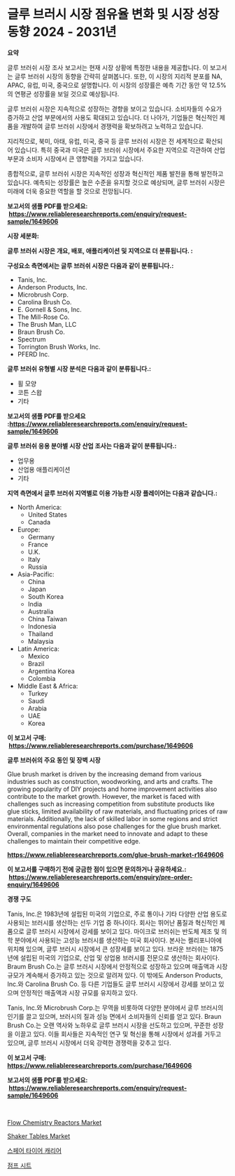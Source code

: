 <p><h1>글루 브러시 시장 점유율 변화 및 시장 성장 동향 2024 - 2031년</h1></p><p><strong>요약</strong></p>
<p><p>글루 브러쉬 시장 조사 보고서는 현재 시장 상황에 특정한 내용을 제공합니다. 이 보고서는 글루 브러쉬 시장의 동향을 간략히 살펴봅니다. 또한, 이 시장의 지리적 분포를 NA, APAC, 유럽, 미국, 중국으로 설명합니다. 이 시장의 성장률은 예측 기간 동안 약 12.5%의 연평균 성장률을 보일 것으로 예상됩니다.</p><p>글루 브러쉬 시장은 지속적으로 성장하는 경향을 보이고 있습니다. 소비자들의 수요가 증가하고 산업 부문에서의 사용도 확대되고 있습니다. 더 나아가, 기업들은 혁신적인 제품을 개발하여 글루 브러쉬 시장에서 경쟁력을 확보하려고 노력하고 있습니다.</p><p>지리적으로, 북미, 아태, 유럽, 미국, 중국 등 글루 브러쉬 시장은 전 세계적으로 확산되어 있습니다. 특히 중국과 미국은 글루 브러쉬 시장에서 주요한 지역으로 각관하여 산업 부문과 소비자 시장에서 큰 영향력을 가지고 있습니다.</p><p>종합적으로, 글루 브러쉬 시장은 지속적인 성장과 혁신적인 제품 발전을 통해 발전하고 있습니다. 예측되는 성장률은 높은 수준을 유지할 것으로 예상되며, 글루 브러쉬 시장은 미래에 더욱 중요한 역할을 할 것으로 전망됩니다.</p></p>
<p><strong>보고서의 샘플 PDF를 받으세요: &nbsp;<a href="https://www.reliableresearchreports.com/enquiry/request-sample/1649606">https://www.reliableresearchreports.com/enquiry/request-sample/1649606</a></strong></p>
<p><strong>시장 세분화:</strong></p>
<p><strong> 글루 브러쉬 시장은 개요, 배포, 애플리케이션 및 지역으로 더 분류됩니다. :</strong></p>
<p><strong>구성요소 측면에서는 글루 브러쉬 시장은 다음과 같이 분류됩니다.:</strong></p>
<p><ul><li>Tanis, Inc.</li><li>Anderson Products, Inc.</li><li>Microbrush Corp.</li><li>Carolina Brush Co.</li><li>E. Gornell & Sons, Inc.</li><li>The Mill-Rose Co.</li><li>The Brush Man, LLC</li><li>Braun Brush Co.</li><li>Spectrum</li><li>Torrington Brush Works, Inc.</li><li>PFERD Inc.</li></ul></p>
<p><strong> 글루 브러쉬 유형별 시장 분석은 다음과 같이 분류됩니다.:</strong></p>
<p><ul><li>휠 모양</li><li>코튼 스왑</li><li>기타</li></ul></p>
<p><strong>보고서의 샘플 PDF를 받으세요 :<a href="https://www.reliableresearchreports.com/enquiry/request-sample/1649606">https://www.reliableresearchreports.com/enquiry/request-sample/1649606</a></strong></p>
<p><strong> 글루 브러쉬 응용 분야별 시장 산업 조사는 다음과 같이 분류됩니다.:</strong></p>
<p><ul><li>업무용</li><li>산업용 애플리케이션</li><li>기타</li></ul></p>
<p><strong>지역 측면에서 글루 브러쉬 지역별로 이용 가능한 시장 플레이어는 다음과 같습니다.:</strong></p>
<p><ul>
    <li>
        North America:
        <ul>
            <li>United States</li>
            <li>Canada</li>
        </ul>
    </li>
    <li>
        Europe:
        <ul>
            <li>Germany</li>
            <li>France</li>
            <li>U.K.</li>
            <li>Italy</li>
            <li>Russia</li>
        </ul>
    </li>
    <li>
        Asia-Pacific:
        <ul>
            <li>China</li>
            <li>Japan</li>
            <li>South Korea</li>
            <li>India</li>
            <li>Australia</li>
            <li>China Taiwan</li>
            <li>Indonesia</li>
            <li>Thailand</li>
            <li>Malaysia</li>
        </ul>
    </li>
    <li>
        Latin America:
        <ul>
            <li>Mexico</li>
            <li>Brazil</li>
            <li>Argentina Korea</li>
            <li>Colombia</li>
        </ul>
    </li>
    <li>
        Middle East & Africa:
        <ul>
            <li>Turkey</li>
            <li>Saudi</li>
            <li>Arabia</li>
            <li>UAE</li>
            <li>Korea</li>
        </ul>
    </li>
    </ul></p>
<p><strong>이 보고서 구매: &nbsp;<a href="https://www.reliableresearchreports.com/purchase/1649606">https://www.reliableresearchreports.com/purchase/1649606</a></strong></p>
<p><strong>글루 브러쉬의 주요 동인 및 장벽 시장</strong></p>
<p><p>Glue brush market is driven by the increasing demand from various industries such as construction, woodworking, and arts and crafts. The growing popularity of DIY projects and home improvement activities also contribute to the market growth. However, the market is faced with challenges such as increasing competition from substitute products like glue sticks, limited availability of raw materials, and fluctuating prices of raw materials. Additionally, the lack of skilled labor in some regions and strict environmental regulations also pose challenges for the glue brush market. Overall, companies in the market need to innovate and adapt to these challenges to maintain their competitive edge.</p></p>
<p><strong><a href="https://www.reliableresearchreports.com/glue-brush-market-r1649606">https://www.reliableresearchreports.com/glue-brush-market-r1649606</a></strong></p>
<p><strong>이 보고서를 구매하기 전에 궁금한 점이 있으면 문의하거나 공유하세요.: &nbsp;<a href="https://www.reliableresearchreports.com/enquiry/pre-order-enquiry/1649606">https://www.reliableresearchreports.com/enquiry/pre-order-enquiry/1649606</a></strong></p>
<p><strong>경쟁 구도</strong></p>
<p><p>Tanis, Inc.은 1983년에 설립된 미국의 기업으로, 주로 통이나 기타 다양한 산업 용도로 사용되는 브러시를 생산하는 선두 기업 중 하나이다. 회사는 뛰어난 품질과 혁신적인 제품으로 글루 브러시 시장에서 강세를 보이고 있다. 마이크로 브러쉬는 반도체 제조 및 의학 분야에서 사용되는 고성능 브러시를 생산하는 미국 회사이다. 본사는 켈리포니아에 위치해 있으며, 글루 브러시 시장에서 큰 성장세를 보이고 있다. 브라운 브러쉬는 1875년에 설립된 미국의 기업으로, 산업 및 상업용 브러시를 전문으로 생산하는 회사이다. Braum Brush Co.는 글루 브러시 시장에서 안정적으로 성장하고 있으며 매출액과 시장 규모가 계속해서 증가하고 있는 것으로 알려져 있다. 이 밖에도 Anderson Products, Inc.와 Carolina Brush Co. 등 다른 기업들도 글루 브러시 시장에서 강세를 보이고 있으며 안정적인 매출액과 시장 규모를 유지하고 있다. </p><p>Tanis, Inc.와 Microbrush Corp.는 무역을 비롯하여 다양한 분야에서 글루 브러시의 인기를 끌고 있으며, 브러시의 질과 성능 면에서 소비자들의 신뢰를 얻고 있다. Braun Brush Co.는 오랜 역사와 노하우로 글루 브러시 시장을 선도하고 있으며, 꾸준한 성장을 이끌고 있다. 이들 회사들은 지속적인 연구 및 혁신을 통해 시장에서 성과를 거두고 있으며, 글루 브러시 시장에서 더욱 강력한 경쟁력을 갖추고 있다.</p></p>
<p><strong>이 보고서 구매: &nbsp; <a href="https://www.reliableresearchreports.com/purchase/1649606">https://www.reliableresearchreports.com/purchase/1649606</a></strong></p>
<p><strong>보고서의 샘플 PDF를 받으세요: &nbsp;<a href="https://www.reliableresearchreports.com/enquiry/request-sample/1649606">https://www.reliableresearchreports.com/enquiry/request-sample/1649606</a></strong><strong></strong></p>
<p>&nbsp;</p>
<p><p><a href="https://github.com/dx0328/Market-Research-Report-List-2/blob/main/flow-chemistry-reactors-market.md">Flow Chemistry Reactors Market</a></p><p><a href="https://github.com/Glendatilghmankmgz0rbhwpy/Market-Research-Report-List-2/blob/main/shaker-tables-market.md">Shaker Tables Market</a></p><p><a href="https://github.com/fernandotryO5lson96765/Market-Research-Report-List-1/blob/main/245384628670.md">스페어 타이어 캐리어</a></p><p><a href="https://github.com/CliftonFisher9067/Market-Research-Report-List-1/blob/main/672237528669.md">점프 시트</a></p></p>